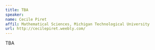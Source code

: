 ```yaml
---
title: TBA
speaker:
name: Cecile Piret
affil: Mathematical Sciences, Michigan Technological University
url: http://cecilepiret.weebly.com/
---
```


TBA
